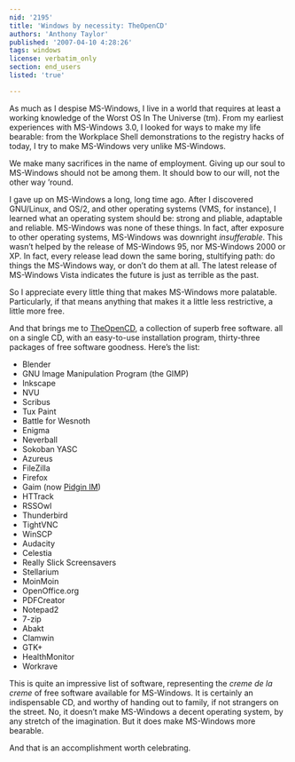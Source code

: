 ```yaml
---
nid: '2195'
title: 'Windows by necessity: TheOpenCD'
authors: 'Anthony Taylor'
published: '2007-04-10 4:28:26'
tags: windows
license: verbatim_only
section: end_users
listed: 'true'

---
```

As much as I despise MS-Windows, I live in a world that requires at least a working knowledge of the Worst OS In The Universe (tm). From my earliest experiences with MS-Windows 3.0, I looked for ways to make my life bearable: from the Workplace Shell demonstrations to the registry hacks of today, I try to make MS-Windows very unlike MS-Windows.

We make many sacrifices in the name of employment. Giving up our soul to MS-Windows should not be among them. It should bow to our will, not the other way ’round.


<!--break-->


I gave up on MS-Windows a long, long time ago. After I discovered GNU/Linux, and OS/2, and other operating systems (VMS, for instance), I learned what an operating system should be: strong and pliable, adaptable and reliable. MS-Windows was none of these things. In fact, after exposure to other operating systems, MS-Windows was downright _insufferable_. This wasn’t helped by the release of MS-Windows 95, nor MS-Windows 2000 or XP. In fact, every release lead down the same boring, stultifying path: do things the MS-Windows way, or don’t do them at all. The latest release of MS-Windows Vista indicates the future is just as terrible as the past.

So I appreciate every little thing that makes MS-Windows more palatable. Particularly, if that means anything that makes it a little less restrictive, a little more free.

And that brings me to [TheOpenCD](http://www.theopencd.org/), a collection of superb free software. all on a single CD, with an easy-to-use installation program, thirty-three packages of free software goodness. Here’s the list:


* Blender
* GNU Image Manipulation Program (the GIMP)
* Inkscape
* NVU
* Scribus
* Tux Paint
* Battle for Wesnoth
* Enigma
* Neverball
* Sokoban YASC
* Azureus
* FileZilla
* Firefox
* Gaim (now [Pidgin IM](http://developer.pidgin.im/))
* HTTrack
* RSSOwl
* Thunderbird
* TightVNC
* WinSCP
* Audacity
* Celestia
* Really Slick Screensavers
* Stellarium
* MoinMoin
* OpenOffice.org
* PDFCreator
* Notepad2
* 7-zip
* Abakt
* Clamwin
* GTK+
* HealthMonitor
* Workrave

This is quite an impressive list of software, representing the _creme de la creme_ of free software available for MS-Windows. It is certainly an indispensable CD, and worthy of handing out to family, if not strangers on the street. No, it doesn’t make MS-Windows a decent operating system, by any stretch of the imagination. But it does make MS-Windows more bearable.

And that is an accomplishment worth celebrating.


